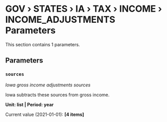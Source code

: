 # GOV › STATES › IA › TAX › INCOME › INCOME_ADJUSTMENTS Parameters

This section contains 1 parameters.

## Parameters

### `sources`
*Iowa gross income adjustments sources*

Iowa subtracts these sources from gross income.

**Unit: list | Period: year**

Current value (2021-01-01): **[4 items]**

